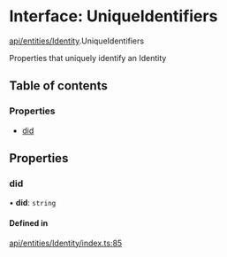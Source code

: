 # Interface: UniqueIdentifiers

[api/entities/Identity](../wiki/api.entities.Identity).UniqueIdentifiers

Properties that uniquely identify an Identity

## Table of contents

### Properties

- [did](../wiki/api.entities.Identity.UniqueIdentifiers#did)

## Properties

### did

• **did**: `string`

#### Defined in

[api/entities/Identity/index.ts:85](https://github.com/PolymeshAssociation/polymesh-sdk/blob/91c2d2d8/src/api/entities/Identity/index.ts#L85)
